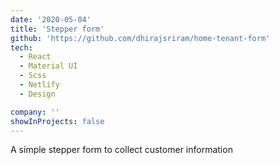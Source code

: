 ```yaml
---
date: '2020-05-04'
title: 'Stepper form'
github: 'https://github.com/dhirajsriram/home-tenant-form'
tech:
  - React
  - Material UI
  - Scss
  - Netlify
  - Design

company: ''
showInProjects: false
---
```


A simple stepper form to collect customer information
